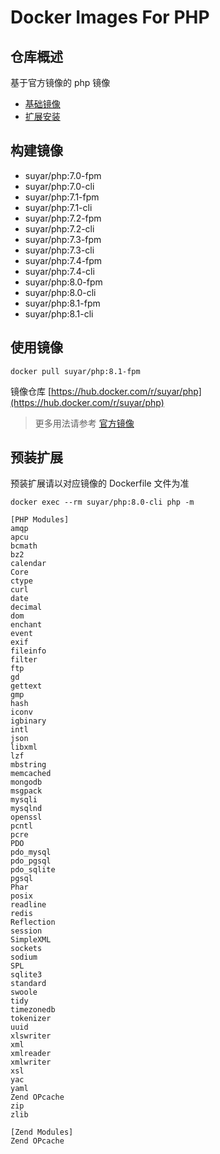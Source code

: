 # Docker Images For PHP

## 仓库概述

基于官方镜像的 php 镜像

- [基础镜像](https://hub.docker.com/_/php)
- [扩展安装](https://github.com/mlocati/docker-php-extension-installer)

## 构建镜像

- suyar/php:7.0-fpm
- suyar/php:7.0-cli
- suyar/php:7.1-fpm
- suyar/php:7.1-cli
- suyar/php:7.2-fpm
- suyar/php:7.2-cli
- suyar/php:7.3-fpm
- suyar/php:7.3-cli
- suyar/php:7.4-fpm
- suyar/php:7.4-cli
- suyar/php:8.0-fpm
- suyar/php:8.0-cli
- suyar/php:8.1-fpm
- suyar/php:8.1-cli

## 使用镜像

```
docker pull suyar/php:8.1-fpm
```

镜像仓库 [https://hub.docker.com/r/suyar/php](https://hub.docker.com/r/suyar/php)

> 更多用法请参考 [官方镜像](https://hub.docker.com/_/php)

## 预装扩展

预装扩展请以对应镜像的 Dockerfile 文件为准

```
docker exec --rm suyar/php:8.0-cli php -m

[PHP Modules]
amqp
apcu
bcmath
bz2
calendar
Core
ctype
curl
date
decimal
dom
enchant
event
exif
fileinfo
filter
ftp
gd
gettext
gmp
hash
iconv
igbinary
intl
json
libxml
lzf
mbstring
memcached
mongodb
msgpack
mysqli
mysqlnd
openssl
pcntl
pcre
PDO
pdo_mysql
pdo_pgsql
pdo_sqlite
pgsql
Phar
posix
readline
redis
Reflection
session
SimpleXML
sockets
sodium
SPL
sqlite3
standard
swoole
tidy
timezonedb
tokenizer
uuid
xlswriter
xml
xmlreader
xmlwriter
xsl
yac
yaml
Zend OPcache
zip
zlib

[Zend Modules]
Zend OPcache
```
